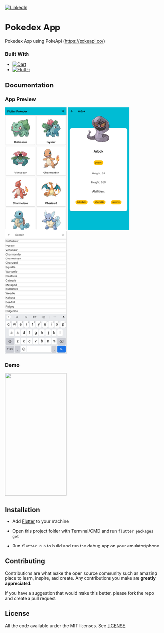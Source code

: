 [![LinkedIn][linkedin-shield]][linkedin-url]

[linkedin-shield]: https://img.shields.io/badge/-LinkedIn-black.svg?style=for-the-badge&logo=linkedin&colorB=555
[linkedin-url]: https://www.linkedin.com/in/evanderchristiandumalang/

# Pokedex App

Pokedex App using PokeApi
(https://pokeapi.co/)

### Built With

* [![Dart][Dart.dev]][Dart-url]
* [![Flutter][Flutter.dev]][Flutter-url]


[Dart.dev]: https://img.shields.io/badge/Dart-00FFFF?style=for-the-badge&logo=dart&logoColor=white
[Dart-url]: https://dart.dev/
[Flutter.dev]: https://img.shields.io/badge/Flutter-00FFFF?style=for-the-badge&logo=flutter&logoColor=white
[Flutter-url]: https://flutter.dev/


## Documentation

### App Preview
<img src="assets/PokeList.png" width="200" height="400"> <img src="assets/PokeDetail.png" width="200" height="400"> <img src="assets/PokeSearch.png" width="200" height="400">

### Demo
<img src="assets/Demo.gif" width="200" height="400">

## Installation

- Add [Flutter](https://flutter.dev/docs/get-started/install) to your machine

- Open this project folder with Terminal/CMD and run `flutter packages get`

- Run `flutter run` to build and run the debug app on your emulator/phone

## Contributing

Contributions are what make the open source community such an amazing place to learn, inspire, and create. Any contributions you make are **greatly appreciated**.

If you have a suggestion that would make this better, please fork the repo and create a pull request.

## License

All the code available under the MIT licenses. See [LICENSE](LICENSE).
